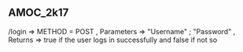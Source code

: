 ## AMOC_2k17

/login => METHOD = POST ,  Parameters => "Username" ; "Password" , Returns => true if the user logs in successfully and false if not so   
